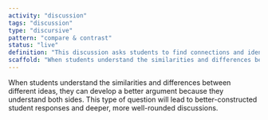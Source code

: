 ```yaml
---
activity: "discussion"
tags: "discussion"
type: "discursive"
pattern: "compare & contrast"
status: "live"
definition: "This discussion asks students to find connections and identify differences between ideas found in class texts, articles, images, videos and more."
scaffold: "When students understand the similarities and differences between different ideas, they can develop a better argument because they understand both sides. This type of question will lead to better-constructed student responses and deeper, more well-rounded discussions."
---
```


When students understand the similarities and differences between different ideas, they can develop a better argument because they understand both sides. This type of question will lead to better-constructed student responses and deeper, more well-rounded discussions.
